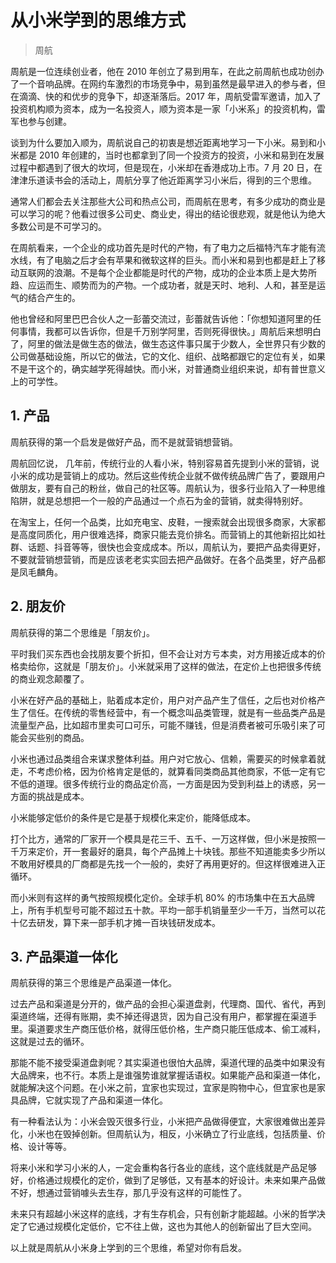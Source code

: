 # 从小米学到的思维方式
> 周航

周航是一位连续创业者，他在 2010 年创立了易到用车，在此之前周航也成功创办了一个音响品牌。在网约车激烈的市场竞争中，易到虽然是最早进入的参与者，但在滴滴、快的和优步的竞争下，却逐渐落后。2017 年，周航受雷军邀请，加入了投资机构顺为资本，成为一名投资人，顺为资本是一家「小米系」的投资机构，雷军也参与创建。

谈到为什么要加入顺为，周航说自己的初衷是想近距离地学习一下小米。易到和小米都是 2010 年创建的，当时也都拿到了同一个投资方的投资，小米和易到在发展过程中都遇到了很大的坎坷，但是现在，小米却在香港成功上市。7 月 20 日，在津津乐道读书会的活动上，周航分享了他近距离学习小米后，得到的三个思维。

通常人们都会去关注那些大公司和热点公司，而周航在思考，有多少成功的商业是可以学习的呢？他看过很多公司史、商业史，得出的结论很悲观，就是他认为绝大多数公司是不可学习的。

在周航看来，一个企业的成功首先是时代的产物，有了电力之后福特汽车才能有流水线，有了电脑之后才会有苹果和微软这样的巨头。而小米和易到也都是赶上了移动互联网的浪潮。不是每个企业都能是时代的产物，成功的企业本质上是大势所趋、应运而生、顺势而为的产物。一个成功者，就是天时、地利、人和，甚至是运气的结合产生的。

他也曾经和阿里巴巴合伙人之一彭蕾交流过，彭蕾就告诉他：「你想知道阿里的任何事情，我都可以告诉你，但是千万别学阿里，否则死得很快。」周航后来想明白了，阿里的做法是做生态的做法，做生态这件事只属于少数人，全世界只有少数的公司做基础设施，所以它的做法，它的文化、组织、战略都跟它的定位有关，如果不是干这个的，确实越学死得越快。而小米，对普通商业组织来说，却有普世意义上的可学性。

## 1. 产品
周航获得的第一个启发是做好产品，而不是就营销想营销。

周航回忆说， 几年前，传统行业的人看小米，特别容易首先提到小米的营销，说小米的成功是营销上的成功。然后这些传统企业就不做传统品牌广告了，要跟用户做朋友，要有自己的粉丝，做自己的社区等。周航认为，很多行业陷入了一种思维陷阱，就是总想把一个一般的产品通过一个点石为金的营销，就卖得特别好。

在淘宝上，任何一个品类，比如充电宝、皮鞋，一搜索就会出现很多商家，大家都是高度同质化，用户很难选择，商家只能去竞价排名。而营销上的其他新招比如社群、话题、抖音等等，很快也会变成成本。所以，周航认为，要把产品卖得更好，不要就营销想营销，而是应该老老实实回去把产品做好。在各个品类里，好产品都是凤毛麟角。

## 2. 朋友价
周航获得的第二个思维是「朋友价」。

平时我们买东西也会找朋友要个折扣，但不会让对方亏本卖，对方用接近成本的价格卖给你，这就是「朋友价」。小米就采用了这样的做法，在定价上也把很多传统的商业观念颠覆了。

小米在好产品的基础上，贴着成本定价，用户对产品产生了信任，之后也对价格产生了信任。在传统的零售经营中，有一个概念叫品类管理，就是有一些品类产品是流量型产品，比如超市里卖可口可乐，可能不赚钱，但是消费者被可乐吸引来了可能会买些别的商品。

小米也通过品类组合来谋求整体利益。用户对它放心、信赖，需要买的时候拿着就走，不考虑价格，因为价格肯定是低的，就算看同类商品其他商家，不低一定有它不低的道理。很多传统行业的商品定价高，一方面是因为受到利益上的诱惑，另一方面的挑战是成本。

小米能够定低价的条件是它是基于规模化来定价，能降低成本。

打个比方，通常的厂家开一个模具是花三千、五千、一万这样做，但小米是按照一千万来定价，开一套最好的磨具，每个产品摊上十块钱。那些不知道能卖多少所以不敢用好模具的厂商都是先找一个一般的，卖好了再用更好的。但这样很难进入正循环。

而小米则有这样的勇气按照规模化定价。全球手机 80% 的市场集中在五大品牌上，所有手机型号可能不超过五十款。平均一部手机销量至少一千万，当然可以花十亿去研发，算下来一部手机才摊一百块钱研发成本。

## 3. 产品渠道一体化
周航获得的第三个思维是产品渠道一体化。

过去产品和渠道是分开的，做产品的会担心渠道盘剥，代理商、国代、省代，再到渠道终端，还得有账期，卖不掉还得退货，因为自己没有用户，都掌握在渠道手里。渠道要求生产商压低价格，就得压低价格，生产商只能压低成本、偷工减料，这就是过去的循环。

那能不能不接受渠道盘剥呢？其实渠道也很怕大品牌，渠道代理的品类中如果没有大品牌来，也不行。本质上是谁强势谁就掌握话语权。如果能产品和渠道一体化，就能解决这个问题。在小米之前，宜家也实现过，宜家是购物中心，但宜家也是家具品牌，它就实现了产品和渠道一体化。

有一种看法认为：小米会毁灭很多行业，小米把产品做得便宜，大家很难做出差异化，小米也在毁掉创新。但周航认为，相反，小米确立了行业底线，包括质量、价格、设计等等。

将来小米和学习小米的人，一定会重构各行各业的底线，这个底线就是产品足够好，价格通过规模化的定价，做到了足够低，又有基本的好设计。未来如果产品做不好，想通过营销噱头去生存，那几乎没有这样的可能性了。

未来只有超越小米这样的底线，才有生存机会，只有创新才能超越。小米的哲学决定了它通过规模化定低价，它不往上做，这也为其他人的创新留出了巨大空间。

以上就是周航从小米身上学到的三个思维，希望对你有启发。








